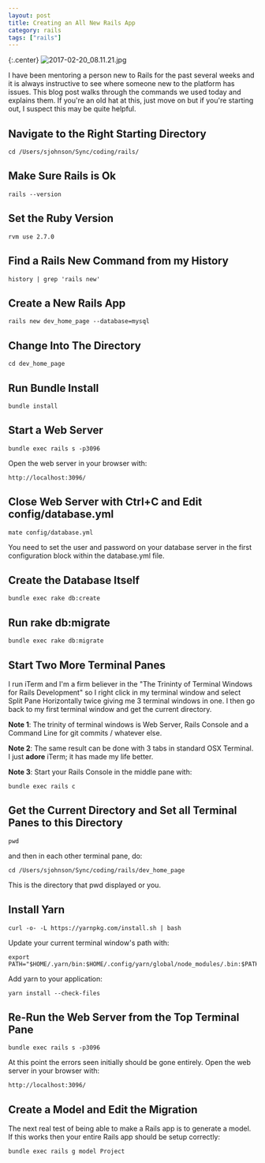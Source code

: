 ```yaml
---
layout: post
title: Creating an All New Rails App
category: rails
tags: ["rails"]
---
```

{:.center}
![2017-02-20_08.11.21.jpg](/blog/assets/2017-02-20_08.11.21.jpg)

I have been mentoring a person new to Rails for the past several weeks and it is always instructive to see where someone new to the platform has issues.  This blog post walks through the commands we used today and explains them.  If you're an old hat at this, just move on but if you're starting out, I suspect this may be quite helpful.

## Navigate to the Right Starting Directory

    cd /Users/sjohnson/Sync/coding/rails/

## Make Sure Rails is Ok

    rails --version

## Set the Ruby Version

    rvm use 2.7.0

## Find a Rails New Command from my History

    history | grep 'rails new'

## Create a New Rails App

    rails new dev_home_page --database=mysql

## Change Into The Directory

    cd dev_home_page

## Run Bundle Install

    bundle install

## Start a Web Server

    bundle exec rails s -p3096

Open the web server in your browser with:

    http://localhost:3096/

## Close Web Server with Ctrl+C and Edit config/database.yml

    mate config/database.yml

You need to set the user and password on your database server in the first configuration block within the database.yml file.

## Create the Database Itself

    bundle exec rake db:create

## Run rake db:migrate

    bundle exec rake db:migrate

## Start Two More Terminal Panes

I run iTerm and I'm a firm believer in the "The Trininty of Terminal Windows for Rails Development" so I right click in my terminal window and select Split Pane Horizontally twice giving me 3 terminal windows in one.  I then go back to my first terminal window and get the current directory.

**Note 1**: The trinity of terminal windows is Web Server, Rails Console and a Command Line for git commits / whatever else.

**Note 2**: The same result can be done with 3 tabs in standard OSX Terminal.  I just **adore** iTerm; it has made my life better.

**Note 3**: Start your Rails Console in the middle pane with:

    bundle exec rails c

## Get the Current Directory and Set all Terminal Panes to this Directory

    pwd 

and then in each other terminal pane, do:

    cd /Users/sjohnson/Sync/coding/rails/dev_home_page

This is the directory that pwd displayed or you.

## Install Yarn

    curl -o- -L https://yarnpkg.com/install.sh | bash

Update your current terminal window's path with:

    export PATH="$HOME/.yarn/bin:$HOME/.config/yarn/global/node_modules/.bin:$PATH"

Add yarn to your application:

    yarn install --check-files    

## Re-Run the Web Server from the Top Terminal Pane

    bundle exec rails s -p3096

At this point the errors seen initially should be gone entirely.  Open the web server in your browser with:

    http://localhost:3096/

## Create a Model and Edit the Migration

The next real test of being able to make a Rails app is to generate a model.  If this works then your entire Rails app should be setup correctly:

    bundle exec rails g model Project



